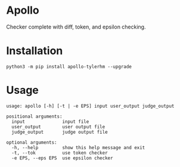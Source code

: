 # Apollo

Checker complete with diff, token, and epsilon checking.

# Installation

`python3 -m pip install apollo-tylerhm --upgrade`

# Usage

```
usage: apollo [-h] [-t | -e EPS] input user_output judge_output

positional arguments:
  input              input file
  user_output        user output file
  judge_output       judge output file

optional arguments:
  -h, --help         show this help message and exit
  -t, --tok          use token checker
  -e EPS, --eps EPS  use epsilon checker
  ```
